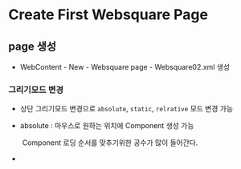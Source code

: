 # Create First Websquare Page

## page 생성

- WebContent - New - Websquare page - Websquare02.xml 생성

### 그리기모드 변경

- 상단 그리기모드 변경으로 `absolute`, `static`, `relrative` 모드 변경 가능

- absolute : 마우스로 원하는 위치에 Component 생성 가능 

  ​	Component 로딩 순서를 맞추기위한 공수가 많이 들어간다.

- 

